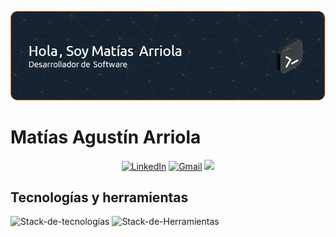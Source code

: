 <p align="center">
  <img src="/assets/github-profile-banner-920x260.png">
</p>

# Matías Agustín Arriola

  <p align="center">
    <a href="https://www.linkedin.com/in/matias-arriola/"> <img alt="LinkedIn" title="LinkedIn" src="https://custom-icon-badges.demolab.com/badge/linkedin-blue?style=for-the-badge&logo=linkedin&logoColor=%23ffffff"></a>
    <a href="mailto:arriolamattiasgmail.com"> <img alt="Gmail" title="Gmail" src="https://custom-icon-badges.demolab.com/badge/email-red?style=for-the-badge&logo=gmail&logoColor=%23ffffff"></a>
    <a href="portfolio.com.ar"> <img src="https://custom-icon-badges.demolab.com/badge/Portafolio-27AE60?style=for-the-badge&logo=link-external"></a>
</p>

## Tecnologías y herramientas
![Stack-de-tecnologías](https://skillicons.dev/icons?i=html,css,bootstrap,cs,dotnet,java,mysql)
![Stack-de-Herramientas](https://skillicons.dev/icons?i=postman,git,wordpress)





